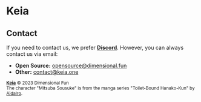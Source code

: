 # Keia

## Contact

If you need to contact us, we prefer [**Discord**](https://keia.one/discord). However, you can always contact us via email:

- **Open Source:** opensource@dimensional.fun
- **Other:** contact@keia.one

<sub>
<a href="https://keia.one"><strong>Keia</strong></a> &copy; 2023 Dimensional Fun
<br>
The character "Mitsuba Sousuke" is from the manga series "Toilet-Bound Hanako-Kun" by <a href="https://twitter.com/AidaIro2009">AidaIro</a>.
</sub>
